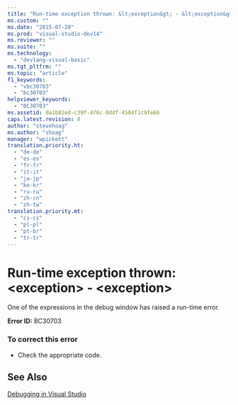 ```yaml
---
title: "Run-time exception thrown: &lt;exception&gt; - &lt;exception&gt; | Microsoft Docs"
ms.custom: ""
ms.date: "2015-07-20"
ms.prod: "visual-studio-dev14"
ms.reviewer: ""
ms.suite: ""
ms.technology: 
  - "devlang-visual-basic"
ms.tgt_pltfrm: ""
ms.topic: "article"
f1_keywords: 
  - "vbc30703"
  - "bc30703"
helpviewer_keywords: 
  - "BC30703"
ms.assetid: da1b82ed-c39f-476c-8ddf-4504f1c9fe66
caps.latest.revision: 8
author: "stevehoag"
ms.author: "shoag"
manager: "wpickett"
translation.priority.ht: 
  - "de-de"
  - "es-es"
  - "fr-fr"
  - "it-it"
  - "ja-jp"
  - "ko-kr"
  - "ru-ru"
  - "zh-cn"
  - "zh-tw"
translation.priority.mt: 
  - "cs-cz"
  - "pl-pl"
  - "pt-br"
  - "tr-tr"
---
```

# Run-time exception thrown: &lt;exception&gt; - &lt;exception&gt;
One of the expressions in the debug window has raised a run-time error.  
  
 **Error ID:** BC30703  
  
### To correct this error  
  
-   Check the appropriate code.  
  
## See Also  
 [Debugging in Visual Studio](../debugger/debugging-in-visual-studio.md)
